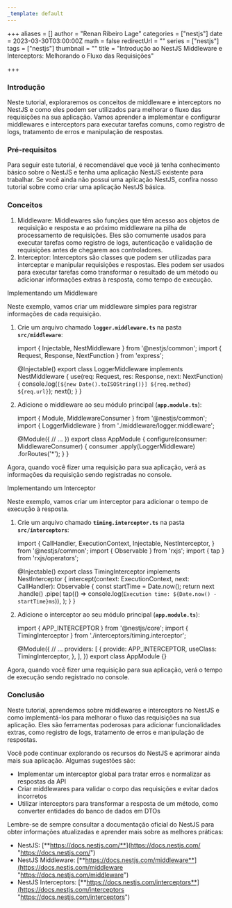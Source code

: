 ```yaml
---
_template: default
---
```


+++
aliases = []
author = "Renan Ribeiro Lage"
categories = ["nestjs"]
date = 2023-03-30T03:00:00Z
math = false
redirectUrl = ""
series = ["nestjs"]
tags = ["nestjs"]
thumbnail = ""
title = "Introdução ao NestJS Middleware e Interceptors: Melhorando o Fluxo das Requisições"

+++
### Introdução

Neste tutorial, exploraremos os conceitos de middleware e interceptors no NestJS e como eles podem ser utilizados para melhorar o fluxo das requisições na sua aplicação. Vamos aprender a implementar e configurar middlewares e interceptors para executar tarefas comuns, como registro de logs, tratamento de erros e manipulação de respostas.

### Pré-requisitos

Para seguir este tutorial, é recomendável que você já tenha conhecimento básico sobre o NestJS e tenha uma aplicação NestJS existente para trabalhar. Se você ainda não possui uma aplicação NestJS, confira nosso tutorial sobre como criar uma aplicação NestJS básica.

### Conceitos

1. Middleware: Middlewares são funções que têm acesso aos objetos de requisição e resposta e ao próximo middleware na pilha de processamento de requisições. Eles são comumente usados para executar tarefas como registro de logs, autenticação e validação de requisições antes de chegarem aos controladores.
2. Interceptor: Interceptors são classes que podem ser utilizadas para interceptar e manipular requisições e respostas. Eles podem ser usados para executar tarefas como transformar o resultado de um método ou adicionar informações extras à resposta, como tempo de execução.

Implementando um Middleware

Neste exemplo, vamos criar um middleware simples para registrar informações de cada requisição.

1. Crie um arquivo chamado **`logger.middleware.ts`** na pasta **`src/middleware`**:

    import { Injectable, NestMiddleware } from '@nestjs/common';
    import { Request, Response, NextFunction } from 'express';
    
    @Injectable()
    export class LoggerMiddleware implements NestMiddleware {
      use(req: Request, res: Response, next: NextFunction) {
        console.log(`[${new Date().toISOString()}] ${req.method} ${req.url}`);
        next();
      }
    }
    

2. Adicione o middleware ao seu módulo principal (**`app.module.ts`**):

    import { Module, MiddlewareConsumer } from '@nestjs/common';
    import { LoggerMiddleware } from './middleware/logger.middleware';
    
    @Module({
      // ...
    })
    export class AppModule {
      configure(consumer: MiddlewareConsumer) {
        consumer
          .apply(LoggerMiddleware)
          .forRoutes('*');
      }
    }
    

Agora, quando você fizer uma requisição para sua aplicação, verá as informações da requisição sendo registradas no console.

Implementando um Interceptor

Neste exemplo, vamos criar um interceptor para adicionar o tempo de execução à resposta.

1. Crie um arquivo chamado **`timing.interceptor.ts`** na pasta **`src/interceptors`**:

    import {
      CallHandler,
      ExecutionContext,
      Injectable,
      NestInterceptor,
    } from '@nestjs/common';
    import { Observable } from 'rxjs';
    import { tap } from 'rxjs/operators';
    
    @Injectable()
    export class TimingInterceptor implements NestInterceptor {
      intercept(context: ExecutionContext, next: CallHandler): Observable<any> {
        const startTime = Date.now();
        return next
          .handle()
          .pipe(
            tap(() => console.log(`Execution time: ${Date.now() - startTime}ms`)),
          );
      }
    }
    

2. Adicione o interceptor ao seu módulo principal (**`app.module.ts`**):

    import { APP_INTERCEPTOR } from '@nestjs/core';
    import { TimingInterceptor } from './interceptors/timing.interceptor';
    
    @Module({
      // ...
      providers: [
        {
          provide: APP_INTERCEPTOR,
          useClass: TimingInterceptor,
        },
      ],
    })
    export class AppModule {}

Agora, quando você fizer uma requisição para sua aplicação, verá o tempo de execução sendo registrado no console.

### Conclusão

Neste tutorial, aprendemos sobre middlewares e interceptors no NestJS e como implementá-los para melhorar o fluxo das requisições na sua aplicação. Eles são ferramentas poderosas para adicionar funcionalidades extras, como registro de logs, tratamento de erros e manipulação de respostas.

Você pode continuar explorando os recursos do NestJS e aprimorar ainda mais sua aplicação. Algumas sugestões são:

* Implementar um interceptor global para tratar erros e normalizar as respostas da API
* Criar middlewares para validar o corpo das requisições e evitar dados incorretos
* Utilizar interceptors para transformar a resposta de um método, como converter entidades do banco de dados em DTOs

Lembre-se de sempre consultar a documentação oficial do NestJS para obter informações atualizadas e aprender mais sobre as melhores práticas:

* NestJS: [**https://docs.nestjs.com/**](https://docs.nestjs.com/ "https://docs.nestjs.com/")
* NestJS Middleware: [**https://docs.nestjs.com/middleware**](https://docs.nestjs.com/middleware "https://docs.nestjs.com/middleware")
* NestJS Interceptors: [**https://docs.nestjs.com/interceptors**](https://docs.nestjs.com/interceptors "https://docs.nestjs.com/interceptors")
